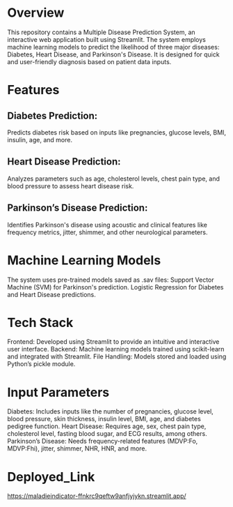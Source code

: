 # Overview
This repository contains a Multiple Disease Prediction System, an interactive web application built using Streamlit. The system employs machine learning models to predict the likelihood of three major diseases: Diabetes, Heart Disease, and Parkinson's Disease. It is designed for quick and user-friendly diagnosis based on patient data inputs.

# Features
## Diabetes Prediction: 
Predicts diabetes risk based on inputs like pregnancies, glucose levels, BMI, insulin, age, and more.
## Heart Disease Prediction: 
Analyzes parameters such as age, cholesterol levels, chest pain type, and blood pressure to assess heart disease risk.
## Parkinson’s Disease Prediction: 
Identifies Parkinson's disease using acoustic and clinical features like frequency metrics, jitter, shimmer, and other neurological parameters.

# Machine Learning Models
The system uses pre-trained models saved as .sav files:
Support Vector Machine (SVM) for Parkinson's prediction.
Logistic Regression for Diabetes and Heart Disease predictions.

# Tech Stack
Frontend: Developed using Streamlit to provide an intuitive and interactive user interface.
Backend: Machine learning models trained using scikit-learn and integrated with Streamlit.
File Handling: Models stored and loaded using Python’s pickle module.

# Input Parameters
Diabetes: Includes inputs like the number of pregnancies, glucose level, blood pressure, skin thickness, insulin level, BMI, age, and diabetes pedigree function.
Heart Disease: Requires age, sex, chest pain type, cholesterol level, fasting blood sugar, and ECG results, among others.
Parkinson’s Disease: Needs frequency-related features (MDVP:Fo, MDVP:Fhi), jitter, shimmer, NHR, HNR, and more.
# Deployed_Link
https://maladieindicator-ffnkrc9qeftw9anfjyjykn.streamlit.app/
